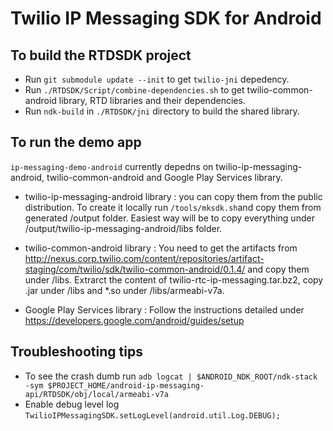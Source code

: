 # Twilio IP Messaging SDK for Android #
 
## To build the RTDSDK project ##

* Run `git submodule update --init` to get `twilio-jni` depedency.
* Run `./RTDSDK/Script/combine-dependencies.sh` to get twilio-common-android library, RTD libraries and their dependencies.
* Run `ndk-build` in `./RTDSDK/jni` directory to build the shared library.



## To run the demo app ##

`ip-messaging-demo-android` currently depedns on twilio-ip-messaging-android, twilio-common-android and Google Play Services library. 

* twilio-ip-messaging-android library : you can copy them from the public distribution. To create it locally run `/tools/mksdk.sh`and copy them from generated /output folder. Easiest way will be to copy everything under /output/twilio-ip-messaging-android/libs folder.
* twilio-common-android library : You need to get the artifacts from http://nexus.corp.twilio.com/content/repositories/artifact-staging/com/twilio/sdk/twilio-common-android/0.1.4/ and copy them under /libs. Extrarct the content of twilio-rtc-ip-messaging.tar.bz2, copy .jar under /libs and *.so under /libs/armeabi-v7a. 

* Google Play Services library : Follow the instructions detailed under https://developers.google.com/android/guides/setup


## Troubleshooting tips ##

* To see the crash dumb run `adb logcat | $ANDROID_NDK_ROOT/ndk-stack -sym $PROJECT_HOME/android-ip-messaging-api/RTDSDK/obj/local/armeabi-v7a`
* Enable debug level log `TwilioIPMessagingSDK.setLogLevel(android.util.Log.DEBUG);`
